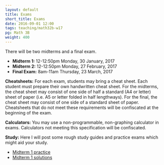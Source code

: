 ```yaml
---
layout: default
title: Exams
short_title: Exams
date: 2016-09-01 12:00
tags: teaching/math32b-w17
pg: Math 3B
weight: 400
---
```


There will be two midterms and a final exam.

* __Midterm 1:__ 12-12:50pm Monday, 30 January, 2017
* __Midterm 2:__ 12-12:50pm Monday, 27 February, 2017
* __Final Exam:__ 8am-11am Thursday, 23 March, 2017

__Cheatsheets:__ For each exam, students may bring a cheat sheet. Each student must prepare their own handwritten cheat sheet. For the midterms, the cheat sheet may consist of one side of half a standard (A4 or letter) sheet of paper (i.e. A5 or letter folded in half lengthways). For the final, the cheat sheet may consist of one side of a standard sheet of paper. Cheatsheets that do not meet these requirements will be confiscated at the beginning of the exam.

__Calculators:__ You may use a non-programmable, non-graphing calculator in exams. Calculators not meeting this specification will be confiscated.

__Study:__ Here I will post some rough study guides and practice exams which might aid your study.

- [Midterm 1 practice](./midterm1-practice.pdf)
- [Midterm 1 solutions](./midterm1-solutions.pdf)

